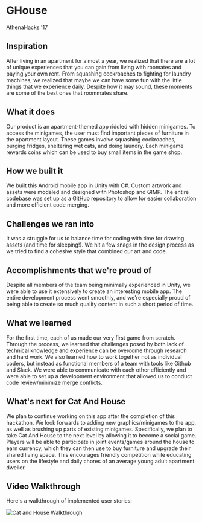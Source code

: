 # GHouse
AthenaHacks '17

## Inspiration
After living in an apartment for almost a year, we realized that there are a lot of unique experiences that you can gain from living with roomates and paying your own rent. From squashing cockroaches to fighting for laundry machines, we realized that maybe we can have some fun with the little things that we experience daily. Despite how it may sound, these moments are some of the best ones that roommates share. 

## What it does
Our product is an apartment-themed app riddled with hidden minigames. To access the minigames, the user must find important pieces of furniture in the apartment layout. These games involve squashing cockroaches, purging fridges, sheltering wet cats, and doing laundry. Each minigame rewards coins which can be used to buy small items in the game shop.

## How we built it
We built this Android mobile app in Unity with C#. Custom artwork and assets were modeled and designed with Photoshop and GIMP. The entire codebase was set up as a GitHub repository to allow for easier collaboration and more efficient code merging. 

## Challenges we ran into
It was a struggle for us to balance time for coding with time for drawing assets (and time for sleeping!). We hit a few snags in the design process as we tried to find a cohesive style that combined our art and code. 

## Accomplishments that we're proud of
Despite all members of the team being minimally experienced in Unity, we were able to use it extensively to create an interesting mobile app. The entire development process went smoothly, and we're especially proud of being able to create so much quality content in such a short period of time. 

## What we learned
For the first time, each of us made our very first game from scratch. 
Through the process, we learned that challenges posed by both lack of technical knowledge and experience can be overcome through research and hard work. We also learned how to work together not as individual coders, but instead as functional members of a team with tools like Github and Slack. We were able to communicate with each other efficiently and were able to set up a development environment that allowed us to conduct code review/minimize merge conflicts. 

## What's next for Cat And House
We plan to continue working on this app after the completion of this hackathon. We look forwards to adding new graphics/minigames to the app, as well as brushing up parts of existing minigames. Specifically, we plan to take Cat And House to the next level by allowing it to become a social game. Players will be able to participate in joint events/games around the house to earn currency, which they can then use to buy furniture and upgrade their shared living space. This encourages friendly competition while educating users on the lifestyle and daily chores of an average young adult apartment dweller. 

## Video Walkthrough

Here's a walkthrough of implemented user stories:

<img src='https://vimeo.com/212483017' title='Cat and House Walkthrough' width='' alt='Cat and House Walkthrough' />
